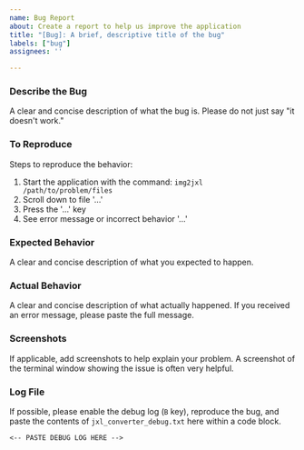 ```yaml
---
name: Bug Report
about: Create a report to help us improve the application
title: "[Bug]: A brief, descriptive title of the bug"
labels: ["bug"]
assignees: ''

---
```


### Describe the Bug
A clear and concise description of what the bug is. Please do not just say "it doesn't work."

### To Reproduce
Steps to reproduce the behavior:
1. Start the application with the command: `img2jxl /path/to/problem/files`
2. Scroll down to file '...'
3. Press the '...' key
4. See error message or incorrect behavior '...'

### Expected Behavior
A clear and concise description of what you expected to happen.

### Actual Behavior
A clear and concise description of what actually happened. If you received an error message, please paste the full message.

### Screenshots
If applicable, add screenshots to help explain your problem. A screenshot of the terminal window showing the issue is often very helpful.

### Log File
If possible, please enable the debug log (`B` key), reproduce the bug, and paste the contents of `jxl_converter_debug.txt` here within a code block.

```log
<-- PASTE DEBUG LOG HERE -->
